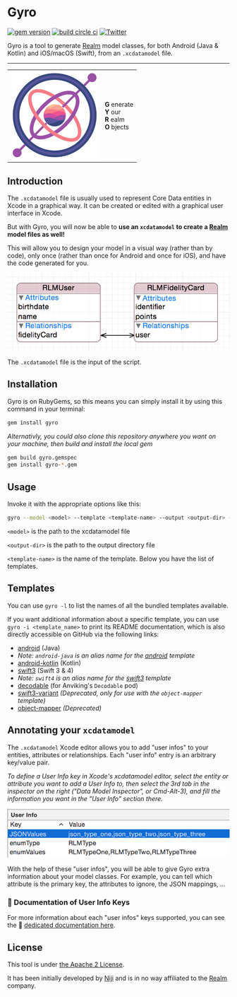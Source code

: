 
# Gyro

[![gem version](https://img.shields.io/gem/v/gyro.svg?style=flat-square)](https://rubygems.org/gems/gyro)
[![build circle ci](https://img.shields.io/circleci/project/github/NijiDigital/gyro.svg?style=flat-square)](https://circleci.com/gh/NijiDigital/gyro)
[![Twitter](https://img.shields.io/badge/twitter-@Niji_Digital-blue.svg?style=flat-square)](http://twitter.com/Niji_Digital)

Gyro is a tool to generate [Realm](https://realm.io) model classes, for both Android (Java & Kotlin) and iOS/macOS (Swift), from an `.xcdatamodel` file.

---
<center><table><tr>
  <td><img src='logo.png' width='200' height='200' /></td>
  <td>
    <strong>G</strong> enerate<br/>
    <strong>Y</strong> our<br/>
    <strong>R</strong> ealm<br/>
    <strong>O</strong> bjects
  </td>
</tr></table></center>

## Introduction

The `.xcdatamodel` file is usually used to represent Core Data entities in Xcode in a graphical way. It can be created or edited with a graphical user interface in Xcode.

But with Gyro, you will now be able to **use an `xcdatamodel` to create a [Realm](https://realm.io) model files as well!**

This will allow you to design your model in a visual way (rather than by code), only once (rather than once for Android and once for iOS), and have the code generated for you.

![Simple Entity](documentation/simple_entity.png)

The `.xcdatamodel` file is the input of the script.

## Installation

Gyro is on RubyGems, so this means you can simply install it by using this command in your terminal:

```bash
gem install gyro
```

_Alternativly, you could also clone this repository anywhere you want on your machine, then build and install the local gem_

```bash
gem build gyro.gemspec
gem install gyro-*.gem
```

## Usage

Invoke it with the appropriate options like this:

```bash
gyro --model <model> --template <template-name> --output <output-dir> --param <key>:<value>
```
`<model>` is the path to the xcdatamodel file

`<output-dir>` is the path to the output directory file

`<template-name>` is the name of the template. Below you have the list of templates.


## Templates

You can use `gyro -l` to list the names of all the bundled templates available.

If you want additional information about a specific template, you can use `gyro -i <template_name>` to print its README documentation, which is also directly accessible on GitHub via the following links:

- [android](lib/templates/android/README.md) (Java)
- _Note: `android-java` is an alias name for the [android](lib/templates/android/README.md) template_
- [android-kotlin](lib/templates/android-kotlin/README.md) (Kotlin)
- [swift3](lib/templates/swift3/README.md) (Swift 3 & 4)
- _Note: `swift4` is an alias name for the [swift3](lib/templates/swift3/README.md) template_
- [decodable](lib/templates/decodable/README.md) (for Anviking's `Decodable` pod)
- [swift3-variant](lib/templates/swift3-variant/README.md) _(Deprecated, only for use with the `object-mapper` template)_
- [object-mapper](lib/templates/object-mapper/README.md) _(Deprecated)_

## Annotating your `xcdatamodel`

The `.xcdatamodel` Xcode editor allows you to add "user infos" to your entities, attributes or relationships. Each "user info" entry is an arbitrary key/value pair.

_To define a User Info key in Xcode's xcdatamodel editor, select the entity or attribute you want to add a User Info to, then select the 3rd tab in the inspector on the right ("Data Model Inspector", or Cmd-Alt-3), and fill the information you want in the "User Info" section there._

![enum_json](documentation/enum_json.png)

With the help of these "user infos", you will be able to give Gyro extra information about your model classes. For example, you can tell which attribute is the primary key, the attributes to ignore, the JSON mappings, …

### 📖  Documentation of User Info Keys

For more information about each "user infos" keys supported, you can see the 📖 [dedicated documentation here](UserInfoKeys.md).

## License

This tool is under [the Apache 2 License](LICENSE).

It has been initially developed by [Niji](http://www.niji.fr) and is in no way affiliated to the [Realm](https://realm.io) company.
